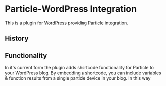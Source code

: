 # Particle-WordPress Integration
This is a plugin for [WordPress](http://wordpress.org) providing [Particle](http://particle.io) integration.
## History
## Functionality
In it's current form the plugin adds shortcode functionality for Particle to your WordPress blog. By embedding a shortcode, you can include variables & function results from a single particle device in your blog.
In this way
